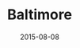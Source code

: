 ---
title: Baltimore
date: 2015-08-08
images: [both-front.png]
props: [rbb, sb, rainbow-tutu, rainbow-tshirt, black-boots, pink-boots, bondage-gear, tiara, silver-sparkly-fedora, aviators, pearl-necklace, astro-turf, flowers, divine, flamingo, green-happy-sticker]
---